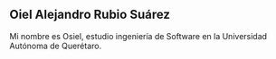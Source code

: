 
## Oiel Alejandro Rubio Suárez
Mi nombre es Osiel, estudio ingeniería de Software en la Universidad Autónoma de Querétaro.
